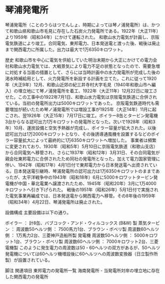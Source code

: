 # 琴浦発電所

琴浦発電所（ことのうらはつでんしょ、時期によっては琴ノ浦発電所）は、かつて和歌山県和歌山市毛見に存在した石炭火力発電所である。1922年（大正11年）より1959年（昭和34年）にかけて運転された。
和歌山水力電気が計画し、京阪電気鉄道により竣工。合同電気、東邦電力、日本発送電と渡った後、戦後は廃止まで関西電力に所属した。出力は最大で1万6350キロワット。

歴史
和歌山市を中心に電気を供給していた明治末期から大正にかけての電力会社和歌山水力電気では、大戦景気により電力不足の状態となったので、需要急増に対処する当面の措置として、さらには当時計画中の水力発電所が完成した後の渇水時補給用として、火力発電所を新設する計画を立てた。これに従って1920年（大正9年）12月、和歌山近郊の紀三井寺村大字毛見（1940年和歌山市へ編入）の埋立地にて琴ノ浦発電所を着工、1922年（大正11年）12月22日に竣工させた。この工事中の1922年7月1日、和歌山水力電気は京阪電気鉄道に合併されている。当初の発電所出力は5000キロワットであった。
京阪電気鉄道時代も需要増加が続いたため琴ノ浦発電所では増設工事が1925年（大正14年）11月に起こされ、翌1926年（大正15年）7月17日に竣工。ボイラー8缶とタービン発電機3台からなる認可出力1万キロワットの発電所となった。次いで1928年（昭和3年）10月、運炭設備と空気予熱器が完成し、ボイラー容量が拡大された。以後認可出力は1万2000キロワットとなり、その後誘導通風機を設置するなどのボイラー容量拡大によって最終的に1万6350キロワットへ増加した。
事業者は頻繁に変更されており、1930年（昭和5年）5月10日に京阪電気鉄道（和歌山支店）から合同電気へ移管され、さらに1937年（昭和12年）3月31日、その合同電気が親会社東邦電力に合併されたため同社の発電所となった。加えて電力国家管理に伴い、1942年（昭和17年）4月1日付で東邦電力から日本発送電へ出資されている。日本発送電引継時、琴浦発電所の認可出力は1万6350キロワットのままであったが、太平洋戦争中の1943年（昭和18年）6月に5000キロワットタービン発電機が中国・華北電業へ譲渡されたため、1945年（昭和20年）3月に1万4000キロワットへ引き下げられた。
戦後の1951年（昭和26年）5月1日付で実施された電気事業再編成では、日本発送電から関西電力へ移管。その8年後の1959年（昭和34年）4月22日、琴浦発電所は廃止された。

設備構成
主要設備は以下の通り。

ボイラー ： 計8缶、バブコック・アンド・ウィルコックス (B&W) 製
蒸気タービン ：
周波数50ヘルツ側 ： 7500馬力1台、ブラウン・ボベリ製
周波数60ヘルツ側 ： 1万馬力2台、三菱神戸造船所製
発電機
周波数50ヘルツ側 ： 5000キロワット1台、ブラウン・ボベリ製
周波数60ヘルツ側 ： 7000キロワット2台、三菱電機製
このように発生電力の周波数は50・60ヘルツの双方があるが、50ヘルツ発電機については60ヘルツ機増設後に60ヘルツへの周波数変換器（日立製作所製）が設置されている。

脚注
関連項目
東邦電力の発電所一覧
海南発電所 - 当発電所対岸の埋立地に存在した関西電力の発電所